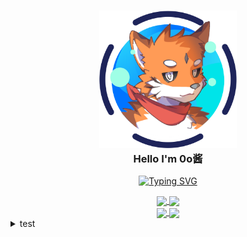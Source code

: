 <h3 align="center">
    <a href="#">
        <img src="./avatar.svg" width="220" />
        <br/>
    </a>
    Hello I'm 0o酱
</h3>

<p align="center">
    <a href="https://blog.im0o.top/">
        <img src="https://readme-typing-svg.demolab.com?font=ZCOOL+KuaiLe&weight=500&pause=1000&color=F47F2C&center=true&vCenter=true&width=500&lines=%E5%85%89%E9%98%B4%E5%A6%82%E6%A2%A6%EF%BC%8C%E6%98%A8%E6%97%A5%E9%9A%8F%E9%A3%8E;Time+passes+like+a+dream%2C;yesterday+fades+away." alt="Typing SVG" />
    </a>
</p>

<div align="center">
<a href="#">
<picture>
    <source 
    srcset="https://github-readme-activity-graph.cyclic.app/graph?username=0ojixueseno0&theme=github-dark&custom_title=My%20Activity%20Graph&hide_border=true&bg_color=0D1117"
    media="(prefers-color-scheme: dark)"
    />
    <source
    srcset="https://github-readme-activity-graph.cyclic.app/graph?username=0ojixueseno0&theme=github-light&custom_title=My%20Activity%20Graph&hide_border=true"
    media="(prefers-color-scheme: light), (prefers-color-scheme: no-preference)"
    />
    <img src="https://github-readme-activity-graph.cyclic.app/graph?username=0ojixueseno0&theme=github-light" align="center" height="150em" />
</picture>
</a>
<a href="#">
<picture>
    <source srcset="https://readmestats-0ojixueseno0.vercel.app/api/top-langs/?username=0ojixueseno0&langs_count=8&hide=html,css,javascript&layout=compact&bg_color=0D1117&title_color=fff&text_color=fff&count_private=true&hide_border=true&theme=github-dark" media="(prefers-color-scheme: dark)" />
    <source srcset="https://readmestats-0ojixueseno0.vercel.app/api/top-langs/?username=0ojixueseno0&langs_count=8&hide=html,css,javascript&layout=compact&count_private=true&hide_border=true" media="(prefers-color-scheme: light), (prefers-color-scheme: no-preference)"
    />
    <img src="https://readmestats-0ojixueseno0.vercel.app/api/top-langs/?username=0ojixueseno0&langs_count=8&hide=html,css,javascript&layout=compact&bg_color=0D1117&title_color=fff&text_color=fff&count_private=true&hide_border=true&theme=github-dark" align="center" height="150em" />
</picture>
</a>
<br />
<a href="#">
<picture>
    <source 
    srcset="https://readmestats-0ojixueseno0.vercel.app/api?username=0ojixueseno0&layout=compact&bg_color=0D1117&title_color=fff&text_color=fff&icon_color=fff&show_icons=true&count_private=true&hide_border=true&theme=github-dark"
    media="(prefers-color-scheme: dark)"
    />
    <source
    srcset="https://readmestats-0ojixueseno0.vercel.app/api?username=0ojixueseno0&layout=compact&show_icons=true&count_private=true&hide_border=true"
    media="(prefers-color-scheme: light), (prefers-color-scheme: no-preference)"
    />
    <img src="https://readmestats-0ojixueseno0.vercel.app/api?username=0ojixueseno0&layout=compact&bg_color=0D1117&title_color=fff&text_color=fff&icon_color=fff&show_icons=true&count_private=true&hide_border=true&theme=github-dark" align="center" height="150em" />
</picture>
</a>
<a href="#">
<picture>
    <source 
    srcset="https://readmestats-0ojixueseno0.vercel.app/api/wakatime?username=@jz0ojiang&langs_count=8&hide=html,css,javascript&bg_color=0D1117&title_color=2C82FF&text_color=FEFFF8&icon_color=fff&count_private=true&hide_border=true&theme=github-dark"
    media="(prefers-color-scheme: dark)"
    />
    <source
    srcset="https://readmestats-0ojixueseno0.vercel.app/api/wakatime?username=@jz0ojiang&langs_count=8&hide=html,css,javascript&count_private=true&hide_border=true"
    media="(prefers-color-scheme: light), (prefers-color-scheme: no-preference)"
    />
    <img src="https://readmestats-0ojixueseno0.vercel.app/api/wakatime?username=@jz0ojiang&langs_count=8&hide=html,css,javascript&bg_color=0D1117&title_color=2C82FF&text_color=FEFFF8&icon_color=fff&count_private=true&hide_border=true&theme=github-dark" align="center" height="150em" />
</picture>
</a>
</div>

<details>
<summary>test</summary>

![](https://github-readme-activity-graph.cyclic.app/graph?username=0ojixueseno0&theme=github-dark&custom_title=My%20Activity%20Graph&hide_border=true&bg_color=0D1117)

![](https://readmestats-0ojixueseno0.vercel.app/api/top-langs/?username=0ojixueseno0&langs_count=8&hide=html,css,javascript&layout=compact&bg_color=0D1117&title_color=fff&text_color=fff&count_private=true&hide_border=true)

![](https://readmestats-0ojixueseno0.vercel.app/api?username=0ojixueseno0&layout=compact&bg_color=0D1117&title_color=fff&text_color=fff&icon_color=fff&show_icons=true&count_private=true&hide_border=true)

![](https://readmestats-0ojixueseno0.vercel.app/api/wakatime?username=@jz0ojiang&langs_count=8&hide=html,css,javascript&bg_color=0D1117&title_color=2C82FF&text_color=FEFFF8&icon_color=fff&count_private=true&hide_border=true)

</details>
